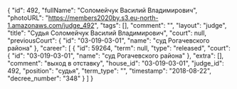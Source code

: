{
    "id": 492,
    "fullName": "Соломейчук Василий Владимирович",
    "photoURL": "https://members2020by.s3.eu-north-1.amazonaws.com/judge_492",
    "tags": [],
    "comment": "",
    "layout": "judge",
    "title": "Судья Соломейчук Василий Владимирович",
    "court": null,
    "previousCourt": {
        "id": "03-019-03-01",
        "name": "суд Рогачевского района"
    },
    "career": [
        {
            "id": 59264,
            "term": null,
            "type": "released",
            "court": {
                "id": "03-019-03-01",
                "name": "суд Рогачевского района"
            },
            "extra": [],
            "comment": "выход в отставку",
            "house_id": "03-019-03-01",
            "judge_id": 492,
            "position": "судья",
            "term_type": "",
            "timestamp": "2018-08-22",
            "decree_number": "348"
        }
    ]
}